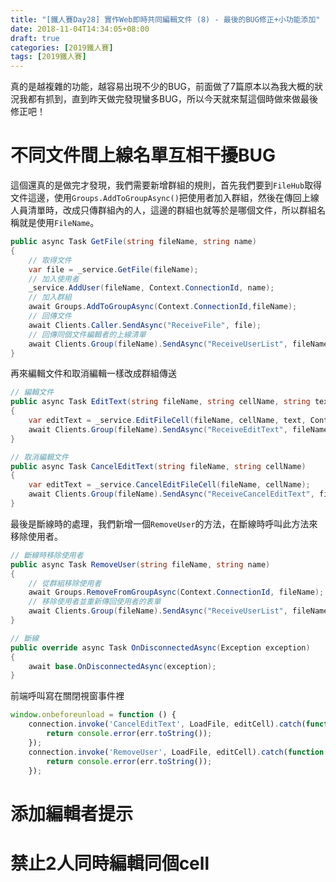 ```yaml
---
title: "[鐵人賽Day28] 實作Web即時共同編輯文件 (8) - 最後的BUG修正+小功能添加"
date: 2018-11-04T14:34:05+08:00
draft: true
categories: [2019鐵人賽]
tags: [2019鐵人賽]
---
```

真的是越複雜的功能，越容易出現不少的BUG，前面做了7篇原本以為我大概的狀況我都有抓到，直到昨天做完發現蠻多BUG，所以今天就來幫這個時做來做最後修正吧！

# 不同文件間上線名單互相干擾BUG
這個還真的是做完才發現，我們需要新增群組的規則，首先我們要到`FileHub`取得文件這邊，使用`Groups.AddToGroupAsync()`把使用者加入群組，然後在傳回上線人員清單時，改成只傳群組內的人，這邊的群組也就等於是哪個文件，所以群組名稱就是使用`FileName`。
``` cs
public async Task GetFile(string fileName, string name)
{
    // 取得文件
    var file = _service.GetFile(fileName);
    // 加入使用者
    _service.AddUser(fileName, Context.ConnectionId, name);
    // 加入群組
    await Groups.AddToGroupAsync(Context.ConnectionId,fileName);
    // 回傳文件
    await Clients.Caller.SendAsync("ReceiveFile", file);
    // 回傳同個文件編輯者的上線清單
    await Clients.Group(fileName).SendAsync("ReceiveUserList", fileName, _service.GetUserList(fileName));
}
```
再來編輯文件和取消編輯一樣改成群組傳送
``` cs
// 編輯文件
public async Task EditText(string fileName, string cellName, string text)
{
    var editText = _service.EditFileCell(fileName, cellName, text, Context.ConnectionId);
    await Clients.Group(fileName).SendAsync("ReceiveEditText", fileName, cellName, editText.text, editText.editor);
}

// 取消編輯文件
public async Task CancelEditText(string fileName, string cellName)
{
    var editText = _service.CancelEditFileCell(fileName, cellName);
    await Clients.Group(fileName).SendAsync("ReceiveCancelEditText", fileName, cellName);
}
```
最後是斷線時的處理，我們新增一個`RemoveUser`的方法，在斷線時呼叫此方法來移除使用者。
``` cs
// 斷線時移除使用者
public async Task RemoveUser(string fileName, string name)
{
    // 從群組移除使用者
    await Groups.RemoveFromGroupAsync(Context.ConnectionId, fileName);
    // 移除使用者並重新傳回使用者的表單 
    await Clients.Group(fileName).SendAsync("ReceiveUserList", fileName, _service.RemoveUser(Context.ConnectionId));
}

// 斷線
public override async Task OnDisconnectedAsync(Exception exception)
{
    await base.OnDisconnectedAsync(exception);
}
```
前端呼叫寫在關閉視窗事件裡
``` js
window.onbeforeunload = function () {
    connection.invoke('CancelEditText', LoadFile, editCell).catch(function (err) {
        return console.error(err.toString());
    });
    connection.invoke('RemoveUser', LoadFile, editCell).catch(function (err) {
        return console.error(err.toString());
    });
```


# 添加編輯者提示



# 禁止2人同時編輯同個cell
